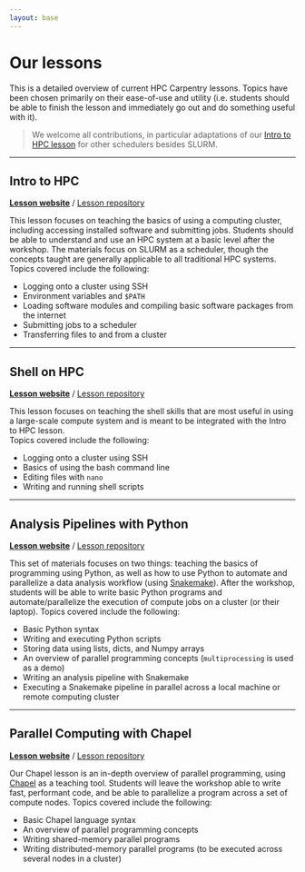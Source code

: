```yaml
---
layout: base
---
```


# Our lessons

This is a detailed overview of current HPC Carpentry lessons.
Topics have been chosen primarily on their ease-of-use and utility
(i.e. students should be able to finish the lesson and 
immediately go out and do something useful with it). 

> We welcome all contributions, in particular adaptations of our [Intro to HPC lesson](https://hpc-carpentry.github.io/hpc-intro/)
> for other schedulers besides SLURM.

---------------------------------------

## Intro to HPC

**[Lesson website](https://hpc-carpentry.github.io/hpc-intro/)** / [Lesson repository](https://github.com/hpc-carpentry/hpc-intro/)

This lesson focuses on teaching the basics of using a computing cluster, 
including accessing installed software and submitting jobs.
Students should be able to understand and use an HPC system at a basic level after the workshop.
The materials focus on SLURM as a scheduler, 
though the concepts taught are generally applicable to all traditional HPC systems.
Topics covered include the following:

* Logging onto a cluster using SSH
* Environment variables and `$PATH`
* Loading software modules and compiling basic software packages from the internet
* Submitting jobs to a scheduler
* Transferring files to and from a cluster

-------------------------------------------

## Shell on HPC

**[Lesson website](https://hpc-carpentry.github.io/hpc-shell/)** / [Lesson repository](https://github.com/hpc-carpentry/hpc-shell/)

This lesson focuses on teaching the shell skills that are most useful in using 
a large-scale compute system and is meant to be integrated with the Intro to HPC lesson.  
Topics covered include the following:

* Logging onto a cluster using SSH
* Basics of using the bash command line
* Editing files with `nano`
* Writing and running shell scripts

-------------------------------------------

## Analysis Pipelines with Python

**[Lesson website](https://hpc-carpentry.github.io/hpc-python/)** / [Lesson repository](https://github.com/hpc-carpentry/hpc-python/)

This set of materials focuses on two things: 
teaching the basics of programming using Python, 
as well as how to use Python to automate and parallelize a data analysis workflow 
(using [Snakemake](http://snakemake.readthedocs.io/en/stable/)).
After the workshop, students will be able to write basic Python programs
and automate/parallelize the execution of compute jobs on a cluster (or their laptop).
Topics covered include the following:

* Basic Python syntax
* Writing and executing Python scripts
* Storing data using lists, dicts, and Numpy arrays
* An overview of parallel programming concepts (`multiprocessing` is used as a demo)
* Writing an analysis pipeline with Snakemake
* Executing a Snakemake pipeline in parallel across a local machine or remote computing cluster

----------------------------------------------

## Parallel Computing with Chapel

**[Lesson website](https://hpc-carpentry.github.io/hpc-chapel/)** / [Lesson repository](https://github.com/hpc-carpentry/hpc-chapel/)

Our Chapel lesson is an in-depth overview of parallel programming, 
using [Chapel](https://chapel-lang.org/) as a teaching tool.
Students will leave the workshop able to write fast, performant code, 
and be able to parallelize a program across a set of compute nodes.
Topics covered include the following:

* Basic Chapel language syntax
* An overview of parallel programming concepts
* Writing shared-memory parallel programs
* Writing distributed-memory parallel programs (to be executed across several nodes in a cluster)

